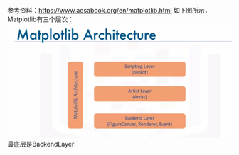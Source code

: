 参考资料：https://www.aosabook.org/en/matplotlib.html
如下图所示，Matplotlib有三个层次：
![](/assets/matplotlib_arch.png)
最底层是BackendLayer